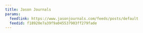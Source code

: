 ```yaml
---
title: Jason Journals
params:
  feedlink: https://www.jasonjournals.com/feeds/posts/default
  feedid: f18920e7a39f9a045537903ff279fade
---
```

